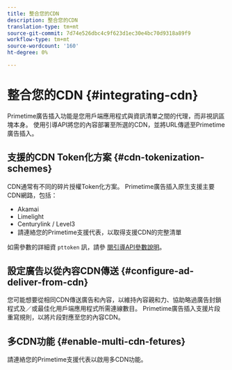 ```yaml
---
title: 整合您的CDN
description: 整合您的CDN
translation-type: tm+mt
source-git-commit: 7d74e526dbc4c9f623d1ec30e4bc70d9318a89f9
workflow-type: tm+mt
source-wordcount: '160'
ht-degree: 0%

---
```



# 整合您的CDN {#integrating-cdn}

Primetime廣告插入功能是您用戶端應用程式與資訊清單之間的代理，而非視訊區塊本身。 使用引導API將您的內容部署至所選的CDN，並將URL傳遞至Primetime廣告插入。<!-- For integration details, see [Supported CDNs](supported-cdns.md).-->

## 支援的CDN Token化方案 {#cdn-tokenization-schemes}

CDN通常有不同的碎片授權Token化方案。 Primetime廣告插入原生支援主要CDN網路，包括：

* Akamai
* Limelight
* Centurylink / Level3
* 請連絡您的Primetime支援代表，以取得支援CDN的完整清單

如需參數的詳細資 `pttoken` 訊，請參 [閱引導API參數說明](/help/dynamic-ad-insertion/msapi-topics/ms-getting-started/ms-api-query-params.md)。

## 設定廣告以從內容CDN傳送 {#configure-ad-deliver-from-cdn}

您可能想要從相同CDN傳送廣告和內容，以維持內容親和力、協助略過廣告封鎖程式及／或最佳化用戶端應用程式所需連線數目。 Primetime廣告插入支援片段重寫規則，以將片段對應至您的內容CDN。

<!--## Increase start-up performance with your CDN {#increase-startup-performance}

For more information, see [Optimizing start-up](optimize-video-startup-time.md).-->

## 多CDN功能 {#enable-multi-cdn-fetures}

請連絡您的Primetime支援代表以啟用多CDN功能。
